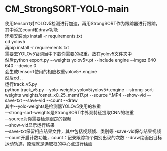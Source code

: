 # CM_StrongSORT-YOLO-main
 使用tensorrt对YOLOv5检测进行加速，再用StrongSORT作为跟踪器进行跟踪，其中添加count和draw功能  
 环境安装pip install -r requirements.txt  
 cd yolov5  
 再pip install -r requirements.txt  
 需要去YOLOv5官网当中下载你需要的权重，放在yolov5文件夹中  
 然后python export.py --weights yolov5*.pt --include engine --imgsz 640 640 --device 0  
 会生成tensorrt使用的相应权重yolov5*.engine  
 然后cd ..  
 运行track_v5.py  
 python track_v5.py --yolo-weights yolov5/yolov5*.engine --strong-sort-weights weights/osnet_x0_25_msmt17.pt --source *.MP4 --show-vid --save-txt --save-vid --count --draw  
 其中--yolo-weights是检测器YOLOv5使用的权重  
 --strong-sort-weights是StrongSORT中外观特征提取CNN的权重  
 --source为你需要检测跟踪的视频  
 --show-vid显示运行结果  
 --save-txt保留相应结果文件，其中包括视频帧、类别等
 -save-vid保存结果视频  
 --count开启计数功能，count：记录跟踪每个类别出现的次数
 --draw绘画出目标运动轨迹，原理就是选取框的中心点进行绘画

